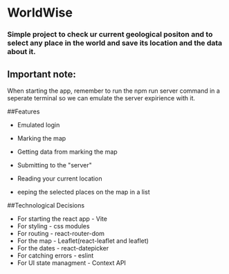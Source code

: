 # WorldWise

### Simple project to check ur current geological positon and to select any place in the world and save its location and the data about it.

## Important note:
When starting the app, remember to run the npm run server command in a seperate terminal so we can emulate the server expirience with it.

##Features
* Emulated login

* Marking the map

* Getting data from marking the map

* Submitting to the "server"

* Reading your current location

* eeping the selected places on the map in a list

##Technological Decisions

* For starting the react app - Vite
* For styling - css modules
* For routing - react-router-dom
* For the map - Leaflet(react-leaflet and leaflet)
* For the dates - react-datepicker
* For catching errors - eslint
* For UI state managment - Context API

